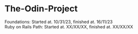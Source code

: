 # The-Odin-Project
Foundations: Started at. 10/31/23, finished at. 16/11/23  
Ruby on Rails Path: Started at. XX/XX/XX, finished at. XX/XX/XX

